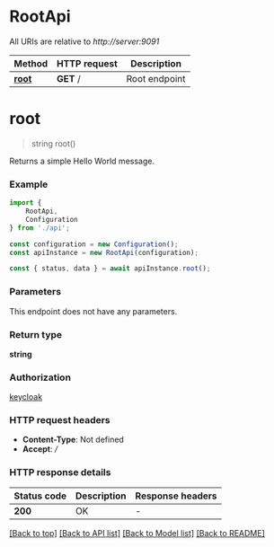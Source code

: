 # RootApi

All URIs are relative to *http://server:9091*

|Method | HTTP request | Description|
|------------- | ------------- | -------------|
|[**root**](#root) | **GET** / | Root endpoint|

# **root**
> string root()

Returns a simple Hello World message.

### Example

```typescript
import {
    RootApi,
    Configuration
} from './api';

const configuration = new Configuration();
const apiInstance = new RootApi(configuration);

const { status, data } = await apiInstance.root();
```

### Parameters
This endpoint does not have any parameters.


### Return type

**string**

### Authorization

[keycloak](../README.md#keycloak)

### HTTP request headers

 - **Content-Type**: Not defined
 - **Accept**: */*


### HTTP response details
| Status code | Description | Response headers |
|-------------|-------------|------------------|
|**200** | OK |  -  |

[[Back to top]](#) [[Back to API list]](../README.md#documentation-for-api-endpoints) [[Back to Model list]](../README.md#documentation-for-models) [[Back to README]](../README.md)

